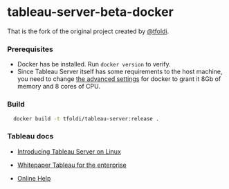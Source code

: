# tableau-server-beta-docker

That is the fork of the original project created by [@tfoldi](https://twitter.com/tfoldi).

### Prerequisites

- Docker has be installed. Run `docker version` to verify.
- Since Tableau Server itself has some requirements to the host machine, you need to change [the advanced settings](https://docs.docker.com/docker-for-windows/#advanced) for docker to grant it 8Gb of memory and 8 cores of CPU.

### Build

```bash
  docker build -t tfoldi/tableau-server:release .
```

### Tableau docs

- [Introducing Tableau Server on Linux](https://onlinehelp.tableau.com/current/server-linux/en-us/release_notes_linux.htm)

- [Whitepaper Tableau for the enterprise](https://www.tableau.com/sites/default/files/whitepapers/whitepaper_tableau-for-the-enterprise_0.pdf)

- [Online Help](http://onlinehelp.tableau.com/v10.5/pro/desktop/en-us/help.htm)
